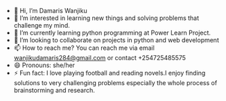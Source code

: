 - 👋 Hi, I’m Damaris Wanjiku
- 👀 I’m interested in learning new things and solving problems that challenge my mind.
- 🌱 I’m currently learning python programming at Power Learn Project.
- 💞️ I’m looking to collaborate on projects in python and web development
- 📫 How to reach me? You can reach me via email wanjikudamaris284@gmail.com or contact +254725485575
- 😄 Pronouns: she/her
- ⚡ Fun fact: I love playing football and reading novels.I enjoy finding solutions to very challenging problems especially the whole process of  brainstorming and research.
<!---
DAMDAM-max/DAMDAM-max is a ✨ special ✨ repository because its `README.md` (this file) appears on your GitHub profile.
You can click the Preview link to take a look at your changes.
--->
